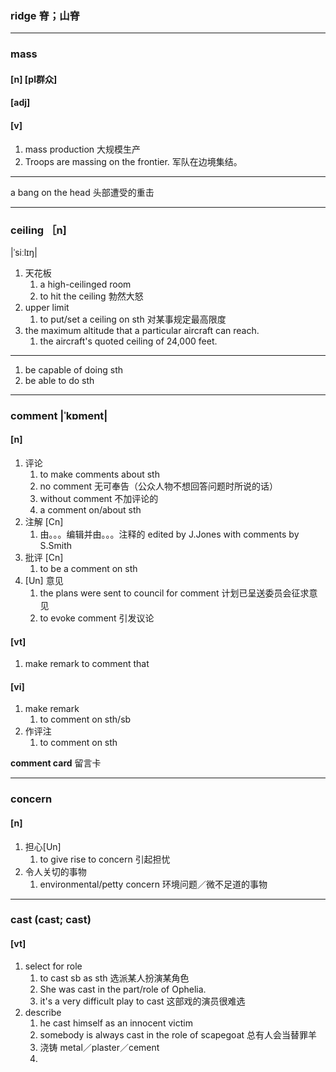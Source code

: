 ### ridge 脊；山脊
***
### mass
#### [n] [pl群众]
#### [adj]
#### [v]

1. mass production 大规模生产
2. Troops are massing on the frontier. 军队在边境集结。
***
a bang on the head 头部遭受的重击
***
### ceiling ［n]
|ˈsiːlɪŋ|
1. 天花板
    1. a high-ceilinged room
    2. to hit the ceiling 勃然大怒
2. upper limit
    1. to put/set a ceiling on sth 对某事规定最高限度
3. the maximum altitude that a particular aircraft can reach.
    1. the aircraft's quoted ceiling of 24,000 feet.
***
1. be capable of doing sth
2. be able to do sth
***
### comment |ˈkɒment|
#### [n]
1. 评论
    1. to make comments about sth
    2. no comment 无可奉告（公众人物不想回答问题时所说的话）
    3. without comment 不加评论的
    4. a comment on/about sth
2. 注解 [Cn]
    1. 由。。。编辑并由。。。注释的 edited by J.Jones with comments by S.Smith
3. 批评 [Cn]
    1. to be a comment on sth
4. [Un] 意见
    1. the plans were sent to council for comment 计划已呈送委员会征求意见
    2. to evoke comment 引发议论
#### [vt]
1. make remark
    to comment that
#### [vi]
1. make remark
    1. to comment on sth/sb
2. 作评注
    1. to comment on sth

**comment card** 留言卡

***
### concern
#### [n]
1. 担心[Un]
    1. to give rise to concern 引起担忧
2. 令人关切的事物
    1. environmental/petty concern 环境问题／微不足道的事物
***
### cast (cast; cast)
#### [vt]
1. select for role
    1. to cast sb as sth 选派某人扮演某角色
    2. She was cast in the part/role of Ophelia.
    3. it's a very difficult play to cast 这部戏的演员很难选
2. describe
    1. he cast himself as an innocent victim
    2. somebody is always cast in the role of scapegoat 总有人会当替罪羊
    3. 浇铸 metal／plaster／cement
    4.

